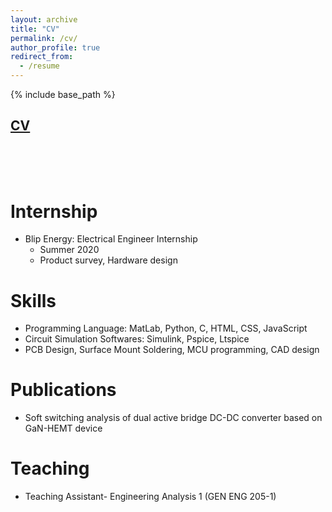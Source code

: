 ```yaml
---
layout: archive
title: "CV"
permalink: /cv/
author_profile: true
redirect_from:
  - /resume
---
```


{% include base_path %}


## [CV](https://drive.google.com/file/d/18gMm_l0Ol9UbHsmRiIyPgEh5rbcqAotY/view?usp=sharing)

<br><br>
Internship
======
* Blip Energy: Electrical Engineer Internship
  * Summer 2020
  * Product survey, Hardware design
  
Skills
======
* Programming Language: MatLab, Python, C, HTML, CSS, JavaScript
* Circuit Simulation Softwares: Simulink, Pspice, Ltspice
* PCB Design, Surface Mount Soldering, MCU programming, CAD design

Publications
======
* Soft switching analysis of dual active bridge DC-DC converter based on GaN-HEMT device
  
Teaching
======
* Teaching Assistant- Engineering Analysis 1 (GEN ENG 205-1)

